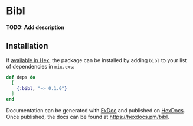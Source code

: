 # Bibl

**TODO: Add description**

## Installation

If [available in Hex](https://hex.pm/docs/publish), the package can be installed
by adding `bibl` to your list of dependencies in `mix.exs`:

```elixir
def deps do
  [
    {:bibl, "~> 0.1.0"}
  ]
end
```

Documentation can be generated with [ExDoc](https://github.com/elixir-lang/ex_doc)
and published on [HexDocs](https://hexdocs.pm). Once published, the docs can
be found at <https://hexdocs.pm/bibl>.

